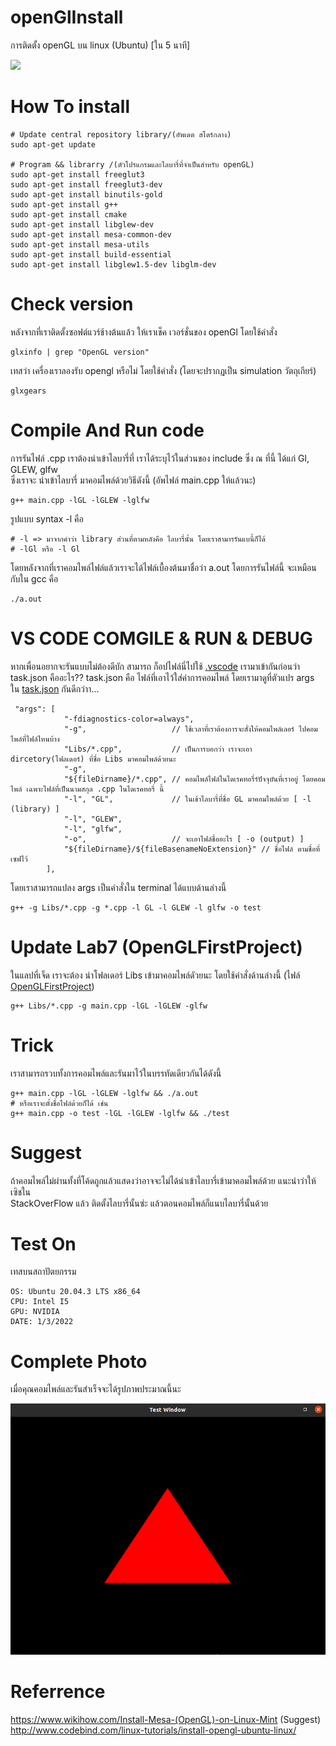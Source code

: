 # openGlInstall

การติดตั้ง openGL บน linux (Ubuntu) [ใน 5 นาที]

![](https://i.kym-cdn.com/photos/images/newsfeed/000/755/556/799.gif)

# How To install 

    # Update central repository library/(อัพเดต สโตร์กลาง)
    sudo apt-get update
    
    # Program && librarry /(ตัวโปรแกรมและไลบารี่ที่จำเป็นสำหรับ openGL)
    sudo apt-get install freeglut3
    sudo apt-get install freeglut3-dev
    sudo apt-get install binutils-gold
    sudo apt-get install g++ 
    sudo apt-get install cmake
    sudo apt-get install libglew-dev
    sudo apt-get install mesa-common-dev
    sudo apt-get install mesa-utils
    sudo apt-get install build-essential
    sudo apt-get install libglew1.5-dev libglm-dev

    
# Check version

หลังจากที่เราติดตั้งซอฟต์แวร์ช้างต้นแล้ว ให้เราเช็ค เวอร์ชั่นของ openGl โดยใช้คำสั่ง 
   
    glxinfo | grep "OpenGL version"
    
 เทสว่า เครื่องเราลองรับ opengl หรือไม่ โดยใช้คำสั่ง (โดยจะปรากฏเป็น simulation วัตถุเกียร์)
 
    glxgears
    
# Compile And Run code

<p>การรันไฟล์ .cpp เราต้องนำเข้าไลบารี่ที่ เราได้ระบุไว้ในส่วนของ include ซึ่ง ณ ที่นี้ ได้แก่ Gl, GLEW, glfw <br>
   ซึ่งเราจะ นำเข้าไลบารี่ มาคอมไพล์ด้วยวิธีดังนี้ (อัพไฟล์ main.cpp ให้แล้วนะ) </p>

    g++ main.cpp -lGL -lGLEW -lglfw
    
รูปแบบ syntax -l คือ

    # -l => มาจากคำว่า library ส่วนที่ตามหลังคือ ไลบารี่นั้น โดยเราสามารรันแบนี้ก็ได้
    # -lGl หรือ -l Gl
    
โดยหลังจากที่เราคอมไพล์ไฟล์แล้วเราจะได้ไฟล์เบื้องต้นมาชื่อว่า a.out โดยการรันไฟล์นี้ จะเหมือนกับใน gcc คือ

    ./a.out
    
# VS CODE COMGILE & RUN & DEBUG

หากเพื่อนอยากจะรันแบบไม่ต้องดีบัก สามารถ ก็อปไฟล์นี่ไปใช้ [.vscode](https://github.com/zergreen/openGlInstall/tree/master/.vscode)
เรามาเข้ากันก่อนว่า task.json คืออะไร??
task.json คือ ไฟล์ที่เอาไว้ใส่ค่าการคอมไพล์ โดยเรามาดูที่ตัวแปร args ใน [task.json](https://github.com/zergreen/openGlInstall/blob/master/.vscode/tasks.json) กันดีกว่าา...
    
     "args": [
                "-fdiagnostics-color=always",
                "-g",                   // ใช้เวลาที่เราต้องการจะสั่งให้คอมไพล์เลอร์ ไปคอมไพล์ที่ไฟล์ไหนบ้าง
                "Libs/*.cpp",           // เป็นการบอกว่า เราจะเอา dircetory(โฟลเดอร์) ที่ชื่อ Libs มาคอมไพล์ด้วยนะ
                "-g",
                "${fileDirname}/*.cpp", // คอมไพล์ไฟล์ในไดเรคทอรี่ร์ปัจจุบันที่เราอยู่ โดยคอมไพล์ เฉพาะไฟล์ที่เป็นนามสกุล .cpp ในไดเรคทอรี่ นี้
                "-l", "GL",             // ในเข้าไลบารี่ที่ชื่อ GL มาคอมไพล์ด้วย [ -l (library) ]
                "-l", "GLEW",
                "-l", "glfw",
                "-o",                   // จะเอาไฟล์ชื่ออะไร [ -o (output) ]             
                "${fileDirname}/${fileBasenameNoExtension}" // ชื่อไฟล์ ตามชื่อที่เซฟไว้
            ],
            
โดยเราสามารถแปลง args เป็นคำสั่งใน terminal ได้แบบด้านล่างนี้

    g++ -g Libs/*.cpp -g *.cpp -l GL -l GLEW -l glfw -o test

    
# Update Lab7 (OpenGLFirstProject)

ในแลปที่เจ็ด เราจะต้อง นำโฟลเดอร์ Libs เข้ามาคอมไพล์ดัวยนะ โดยใช้คำสั่งด้านล่างนี้ (ไฟล์ [OpenGLFirstProject](https://github.com/zergreen/openGlInstall/tree/master/OpenGLFirstProject))

    g++ Libs/*.cpp -g main.cpp -lGL -lGLEW -glfw
    
# Trick

เราสามารถรวบทั้งการคอมไพล์และรันมาไว้ในบรรทัดเดียวกันได้ดังนี้

    g++ main.cpp -lGL -lGLEW -lglfw && ./a.out
    # หรือเราจะตั้งชื่อไฟล์ด้วยก็ได้ เช่น
    g++ main.cpp -o test -lGL -lGLEW -lglfw && ./test

# Suggest

ถ้าคอมไพล์ไม่ผ่านทั้งที่โค้ดถูกแล้วแสดงว่าอาจจะไม่ได้นำเข้าไลบารี่เข้ามาคอมไพล์ด้วย แนะนำว่าให้เซิชใน <br>
StackOverFlow แล้ว ติดตั้งไลบารี่นั้นซ่ะ แล้วตอนคอมไพล์ก็แนบไลบารี่นั้นด้วย

# Test On

เทสบนสถาปัตยกรรม
    
    OS: Ubuntu 20.04.3 LTS x86_64
    CPU: Intel I5
    GPU: NVIDIA
    DATE: 1/3/2022

# Complete Photo

เมื่อคุณคอมไพล์และรันสำเร็จจะได้รูปภาพประมาณนี้นะ

![triangle](src/triangle.png)

# Referrence

https://www.wikihow.com/Install-Mesa-(OpenGL)-on-Linux-Mint (Suggest) <br>
http://www.codebind.com/linux-tutorials/install-opengl-ubuntu-linux/
